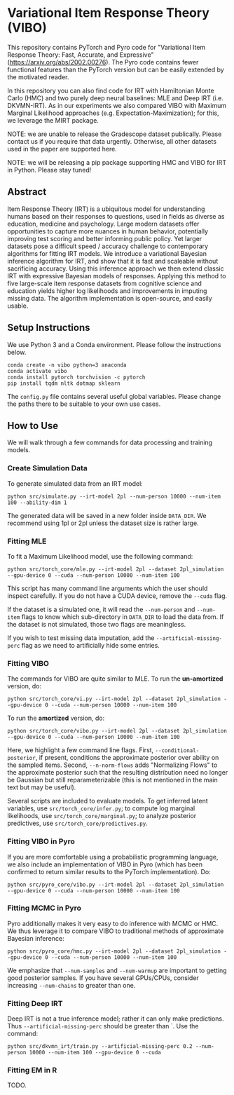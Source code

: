 # Variational Item Response Theory (VIBO)

This repository contains PyTorch and Pyro code for "Variational Item Response Theory: Fast, Accurate, and Expressive" (https://arxiv.org/abs/2002.00276). The Pyro code contains fewer functional features than the PyTorch version but can be easily extended by the motivated reader. 

In this repository you can also find code for IRT with Hamiltonian Monte Carlo (HMC) and two purely deep neural baselines: MLE and Deep IRT (i.e. DKVMN-IRT). As in our experiments we also compared VIBO with Maximum Marginal Likelihood approaches (e.g. Expectation-Maximization); for this, we leverage the MIRT package.

NOTE: we are unable to release the Gradescope dataset publically. Please contact us if you require that data urgently. Otherwise, all other datasets used in the paper are supported here.

NOTE: we will be releasing a pip package supporting HMC and VIBO for IRT in Python. Please stay tuned!

## Abstract
Item Response Theory (IRT) is a ubiquitous model for understanding humans based on their responses to questions, used in fields as diverse as education, medicine and psychology. Large modern datasets offer opportunities to capture more nuances in human behavior, potentially improving test scoring and better informing public policy. Yet larger datasets pose a difficult speed / accuracy challenge to contemporary algorithms for fitting IRT models. We introduce a variational Bayesian inference algorithm for IRT, and show that it is fast and scaleable without sacrificing accuracy. Using this inference approach we then extend classic IRT with expressive Bayesian models of responses. Applying this method to five large-scale item response datasets from cognitive science and education yields higher log likelihoods and improvements in imputing missing data. The algorithm implementation is open-source, and easily usable.

## Setup Instructions
We use Python 3 and a Conda environment. Please follow the instructions below.

```
conda create -n vibo python=3 anaconda
conda activate vibo
conda install pytorch torchvision -c pytorch
pip install tqdm nltk dotmap sklearn
```

The `config.py` file contains several useful global variables. Please change the paths there to be suitable to your own use cases.

## How to Use

We will walk through a few commands for data processing and training models.

### Create Simulation Data

To generate simulated data from an IRT model:
```
python src/simulate.py --irt-model 2pl --num-person 10000 --num-item 100 --ability-dim 1 
```
The generated data will be saved in a new folder inside `DATA_DIR`. We recommend using 1pl or 2pl unless the dataset size is rather large.

### Fitting MLE
To fit a Maximum Likelihood model, use the following command:
```
python src/torch_core/mle.py --irt-model 2pl --dataset 2pl_simulation --gpu-device 0 --cuda --num-person 10000 --num-item 100
```
This script has many command line arguments which the user should inspect carefully. If you do not have a CUDA device, remove the `--cuda` flag. 

If the dataset is a simulated one, it will read the `--num-person` and `--num-item` flags to know which sub-directory in `DATA_DIR` to load the data from. If the dataset is not simulated, those two flags are meaningless. 

If you wish to test missing data imputation, add the `--artificial-missing-perc` flag as we need to artificially hide some entries.

### Fitting VIBO
The commands for VIBO are quite similar to MLE. To run the **un-amortized** version, do:
```
python src/torch_core/vi.py --irt-model 2pl --dataset 2pl_simulation --gpu-device 0 --cuda --num-person 10000 --num-item 100
```

To run the **amortized** version, do:
```
python src/torch_core/vibo.py --irt-model 2pl --dataset 2pl_simulation --gpu-device 0 --cuda --num-person 10000 --num-item 100
```
Here, we highlight a few command line flags. First, `--conditional-posterior`, if present, conditions the approximate posterior over ability on the sampled items. Second, `--n-norm-flows` adds "Normalizing Flows" to the approximate posterior such that the resulting distribution need no longer be Gaussian but still reparameterizable (this is not mentioned in the main text but may be useful).

Several scripts are included to evaluate models. To get inferred latent variables, use `src/torch_core/infer.py`; to compute log marginal likelihoods, use `src/torch_core/marginal.py`; to analyze posterior predictives, use `src/torch_core/predictives.py`. 

### Fitting VIBO in Pyro
If you are more comfortable using a probabilistic programming language, we also include an implementation of VIBO in Pyro (which has been confirmed to return similar results to the PyTorch implementation). Do:
```
python src/pyro_core/vibo.py --irt-model 2pl --dataset 2pl_simulation --gpu-device 0 --cuda --num-person 10000 --num-item 100
```

### Fitting MCMC in Pyro
Pyro additionally makes it very easy to do inference with MCMC or HMC. We thus leverage it to compare VIBO to traditional methods of approximate Bayesian inference:
```
python src/pyro_core/hmc.py --irt-model 2pl --dataset 2pl_simulation --gpu-device 0 --cuda --num-person 10000 --num-item 100
```
We emphasize that `--num-samples` and `--num-warmup` are important to getting good posterior samples. If you have several GPUs/CPUs, consider increasing `--num-chains` to greater than one.

### Fitting Deep IRT
Deep IRT is not a true inference model; rather it can only make predictions. Thus `--artificial-missing-perc` should be greater than `. Use the command:
```
python src/dkvmn_irt/train.py --artificial-missing-perc 0.2 --num-person 10000 --num-item 100 --gpu-device 0 --cuda
```

### Fitting EM in R
TODO.